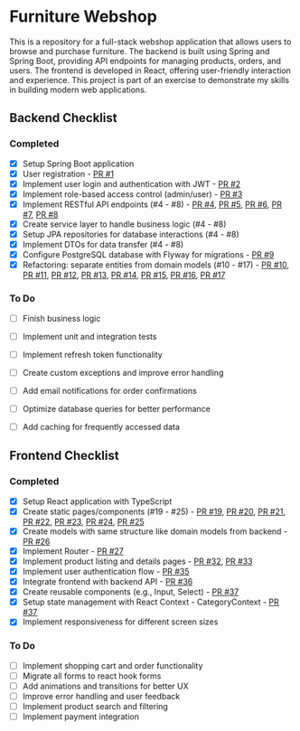 # Furniture Webshop

This is a repository for a full-stack webshop application that allows users to browse and purchase furniture. The backend is built using Spring and Spring Boot, providing API endpoints for managing products, orders, and users. The frontend is developed in React, offering user-friendly interaction and experience. This project is part of an exercise to demonstrate my skills in building modern web applications.

## Backend Checklist

### Completed
- [x] Setup Spring Boot application
- [x] User registration - [PR #1](https://github.com/avdosator/Furniture-Shop-Spring-React-Web-App/pull/1)
- [x] Implement user login and authentication with JWT - [PR #2](https://github.com/avdosator/Furniture-Shop-Spring-React-Web-App/pull/2)
- [x] Implement role-based access control (admin/user) - [PR #3](https://github.com/avdosator/Furniture-Shop-Spring-React-Web-App/pull/3)
- [x] Implement RESTful API endpoints (#4 - #8) - [PR #4](https://github.com/avdosator/Furniture-Shop-Spring-React-Web-App/pull/4), [PR #5](https://github.com/avdosator/Furniture-Shop-Spring-React-Web-App/pull/5), [PR #6](https://github.com/avdosator/Furniture-Shop-Spring-React-Web-App/pull/6), [PR #7](https://github.com/avdosator/Furniture-Shop-Spring-React-Web-App/pull/7), [PR #8](https://github.com/avdosator/Furniture-Shop-Spring-React-Web-App/pull/8)
- [x] Create service layer to handle business logic (#4 - #8) 
- [x] Setup JPA repositories for database interactions (#4 - #8) 
- [x] Implement DTOs for data transfer (#4 - #8) 
- [x] Configure PostgreSQL database with Flyway for migrations - [PR #9](https://github.com/avdosator/Furniture-Shop-Spring-React-Web-App/pull/9)
- [x] Refactoring: separate entities from domain models (#10 - #17) - [PR #10](https://github.com/avdosator/Furniture-Shop-Spring-React-Web-App/pull/10), [PR #11](https://github.com/avdosator/Furniture-Shop-Spring-React-Web-App/pull/11), [PR #12](https://github.com/avdosator/Furniture-Shop-Spring-React-Web-App/pull/12), [PR #13](https://github.com/avdosator/Furniture-Shop-Spring-React-Web-App/pull/13), [PR #14](https://github.com/avdosator/Furniture-Shop-Spring-React-Web-App/pull/14), [PR #15](https://github.com/avdosator/Furniture-Shop-Spring-React-Web-App/pull/15), [PR #16](https://github.com/avdosator/Furniture-Shop-Spring-React-Web-App/pull/16), [PR #17](https://github.com/avdosator/Furniture-Shop-Spring-React-Web-App/pull/17)

### To Do
- [ ] Finish business logic
- [ ] Implement unit and integration tests
- [ ] Implement refresh token functionality
- [ ] Create custom exceptions and improve error handling
- [ ] Add email notifications for order confirmations
- [ ] Optimize database queries for better performance
- [ ] Add caching for frequently accessed data


## Frontend Checklist

### Completed
- [x] Setup React application with TypeScript
- [x] Create static pages/components (#19 - #25) - [PR #19](https://github.com/avdosator/Furniture-Shop-Spring-React-Web-App/pull/19), [PR #20](https://github.com/avdosator/Furniture-Shop-Spring-React-Web-App/pull/20), [PR #21](https://github.com/avdosator/Furniture-Shop-Spring-React-Web-App/pull/21), [PR #22](https://github.com/avdosator/Furniture-Shop-Spring-React-Web-App/pull/22), [PR #23](https://github.com/avdosator/Furniture-Shop-Spring-React-Web-App/pull/23), [PR #24](https://github.com/avdosator/Furniture-Shop-Spring-React-Web-App/pull/24), [PR #25](https://github.com/avdosator/Furniture-Shop-Spring-React-Web-App/pull/25)
- [x] Create models with same structure like domain models from backend - [PR #26](https://github.com/avdosator/Furniture-Shop-Spring-React-Web-App/pull/26)
- [x] Implement Router - [PR #27](https://github.com/avdosator/Furniture-Shop-Spring-React-Web-App/pull/27)
- [x] Implement product listing and details pages - [PR #32](https://github.com/avdosator/Furniture-Shop-Spring-React-Web-App/pull/17), [PR #33](https://github.com/avdosator/Furniture-Shop-Spring-React-Web-App/pull/33)
- [x] Implement user authentication flow - [PR #35](https://github.com/avdosator/Furniture-Shop-Spring-React-Web-App/pull/35)
- [x] Integrate frontend with backend API - [PR #36](https://github.com/avdosator/Furniture-Shop-Spring-React-Web-App/pull/36)
- [x] Create reusable components (e.g., Input, Select) - [PR #37](https://github.com/avdosator/Furniture-Shop-Spring-React-Web-App/pull/37)
- [x] Setup state management with React Context - CategoryContext - [PR #37](https://github.com/avdosator/Furniture-Shop-Spring-React-Web-App/pull/37)
- [x] Implement responsiveness for different screen sizes

### To Do
- [ ] Implement shopping cart and order functionality
- [ ] Migrate all forms to react hook forms
- [ ] Add animations and transitions for better UX
- [ ] Improve error handling and user feedback
- [ ] Implement product search and filtering
- [ ] Implement payment integration
